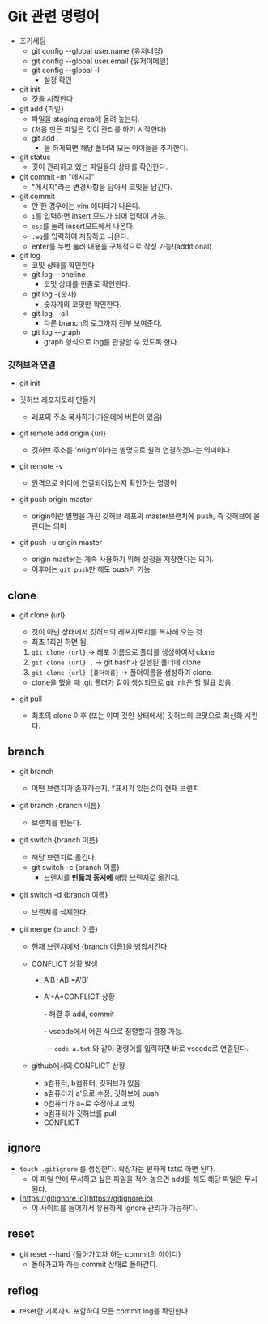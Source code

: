# Git 관련 명령어



- 초기세팅
  - git config --global user.name {유저네임}
  - git config --global user.email {유저이메일}
  - git config --global -l
    - 설정 확인
- git init
  - 깃을 시작한다
- git add {파일}
  - 파일을 staging area에 올려 놓는다.
  - (처음 만든 파일은 깃이 관리를 하기 시작한다)
  - git add .
    - 을 하게되면 해당 폴더의 모든 아이들을 추가한다.
- git status
  - 깃이 관리하고 있는 파일들의 상태를 확인한다.
- git commit -m "메시지"
  - "메시지"라는 변경사항을 담아서 코밋을 남긴다.
- git commit
  - 만 한 경우에는 vim 에디터가 나온다.
  - `i`를 입력하면 insert 모드가 되어 입력이 가능.
  - `esc`를 눌러 insert모드에서 나온다.
  - `:wq`를 입력하여 저장하고 나온다.
  - enter를 누번 눌러 내용을 구체적으로 작성 가능!(additional)
- git log
  - 코밋 상태를 확인한다
  - git log --oneline
    - 코밋 상태를 한줄로 확인한다.
  - git log -{숫자}
    - 숫자개의 코밋만 확인한다.
  - git log --all
    - 다른 branch의 로그까지 전부 보여준다.
  - git log --graph
    - graph 형식으로 log를 관찰할 수 있도록 한다.



### 깃허브와 연결



- git init

- 깃허브 레포지토리 만들기
  - 레포의 주소 복사하기(가운데에 버튼이 있음)

- git remote add origin {url}
  - 깃허브 주소를 'origin'이라는 별명으로 원격 연결하겠다는 의미이다.
- git remote -v
  - 원격으로 어디에 연결되어있는지 확인하는 명령어
- git push origin master
  - origin이란 별명을 가진 깃허브 레포의 master브랜치에 push, 즉 깃허브에 올린다는 의미
- git push -u origin master
  - origin master는 계속 사용하기 위해 설정을 저장한다는 의미.
  - 이후에는 `git push`만 해도 push가 가능



## clone



- git clone {url}

  - 깃이 아닌 상태에서 깃허브의 레포지토리를 복사해 오는 것
  - 최초 1회만 하면 됨.

  1. `git clone {url}` -> 레포 이름으로 폴더를 생성하여서 clone
  2. `git clone {url} .` -> git bash가 실행된 폴더에 clone
  3. `git clone {url} {폴더이름}` -> 폴더이름을 생성하여 clone

  - clone을 했을 때 .git 폴더가 같이 생성되므로 git init은 할 필요 없음.

- git pull

  - 최초의 clone 이후 (또는 이미 깃인 상태에서) 깃허브의 코밋으로 최신화 시킨다.


## branch



- git branch
  - 어떤 브랜치가 존재하는지, *표시가 있는것이 현재 브랜치

- git branch {branch 이름}

  - 브랜치를 만든다.

- git switch {branch 이름}

  - 해당 브랜치로 옮긴다.
  - git switch -c {branch 이름}
    - 브랜치를 **만듦과 동시에** 해당 브랜치로 옮긴다.

- git switch -d {branch 이름}

  - 브랜치를 삭제한다.



- git merge {branch 이름}

  - 현재 브랜치에서 {branch 이름}을 병합시킨다.

  - CONFLICT 상황 발생

    - A'B+AB'=A'B'

    - A'+Ã=CONFLICT 상황

      \- 해결 후 add, commit

      \- vscode에서 어떤 식으로 정렬할지 결정 가능.

      ​	\-\- `code a.txt` 와 같이 명령어를 입력하면 바로 vscode로 연결된다.
  
  - github에서의 CONFLICT 상황
    - a컴퓨터, b컴퓨터, 깃허브가 있음
    - a컴퓨터가 a'으로 수정, 깃허브에 push
    - b컴퓨터가 a~로 수정하고 코밋
    - b컴퓨터가 깃허브를 pull
    - CONFLICT
  
  

## ignore



- `touch .gitignore` 를 생성한다. 확장자는 편하게 txt로 하면 된다.
  - 이 파일 안에 무시하고 싶은 파일을 적어 놓으면 add를 해도
    해당 파일은 무시된다.
- [https://gitignore.io](https://gitignore.io)
  - 이 사이트를 들어가서 유용하게 ignore 관리가 가능하다.



## reset

- git reset --hard {돌아가고자 하는 commit의 아이디}
  - 돌아가고자 하는 commit 상태로 돌아간다.




## reflog

- reset한 기록까지 포함하여 모든 commit log를 확인한다.